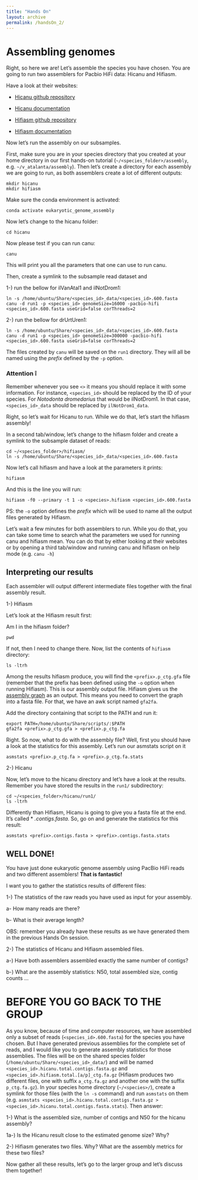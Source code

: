 ```yaml
---
title: "Hands On"
layout: archive
permalink: /handsOn_2/
---  
```


# Assembling genomes

Right, so here we are! Let’s assemble the species you have chosen. You are going to run two assemblers for Pacbio HiFi data: Hicanu and Hifiasm.

Have a look at their websites:

* [Hicanu github repository](https://github.com/marbl/canu)
* [Hicanu documentation](https://canu.readthedocs.io/en/latest/)

* [Hifiasm github repository](https://github.com/chhylp123/hifiasm)
* [Hifiasm documentation](https://hifiasm.readthedocs.io/en/latest/)

Now let’s run the assembly on our subsamples.


First, make sure you are in your species directory that you created at your home directory in our first hands-on tutorial (`~/<species_folder>/assembly`, e.g. `~/v_atalanta/assembly`). Then let’s create a directory for each assembly we are going to run, as both assemblers create a lot of different outputs:

```console  
mkdir hicanu
mkdir hifiasm
```  

Make sure the conda environment is activated:

```console
conda activate eukaryotic_genome_assembly
```

Now let’s change to the hicanu folder:

```console
cd hicanu
```
Now please test if you can run canu:

```console  
canu
```  

This will print you all the parameters that one can use to run canu. 

Then, create a symlink to the subsample read dataset and 

1-) run the bellow for ilVanAtal1 and ilNotDrom1:

```console  
ln -s /home/ubuntu/Share/<species_id>_data/<species_id>.600.fasta
canu -d run1 -p <species_id> genomeSize=16000 -pacbio-hifi <species_id>.600.fasta useGrid=false corThreads=2
```  

2-) run the bellow for drUrtUren1:

```console  
ln -s /home/ubuntu/Share/<species_id>_data/<species_id>.600.fasta
canu -d run1 -p <species_id> genomeSize=300000 -pacbio-hifi <species_id>.600.fasta useGrid=false corThreads=2
```  

The files created by `canu` will be saved on the `run1` directory. They will all be named using the *prefix* defined by the `-p` option. 
  
### Attention :grey_exclamation: 

Remember whenever you see `<>` it means you should replace it with some information. For instance, `<species_id>` should be replaced by the ID of your species. For *Notodonta dromedarius* that would be ilNotDrom1. In that case, `<species_id>_data` should be replaced by `ilNotDrom1_data`. 

Right, so let’s wait for Hicanu to run. While we do that, let’s start the hifiasm assembly!

In a second tab/window, let’s change to the hifiasm folder and create a symlink to the subsample dataset of reads:

```console  
cd ~/<species_folder>/hifiasm/
ln -s /home/ubuntu/Share/<species_id>_data/<species_id>.600.fasta
```

Now let’s call hifiasm and have a look at the parameters it prints:

```console  
hifiasm
```

And this is the line you will run:

```console  
hifiasm -f0 --primary -t 1 -o <species>.hifiasm <species_id>.600.fasta
```

PS: the `-o` option defines the *prefix* which will be used to name all the output files generated by Hifiasm.

Let’s wait a few minutes for both assemblers to run. While you do that, you can take some time to search what the parameters we used for running canu and hifiasm mean. You can do that by either looking at their websites or by opening a third tab/window and running canu and hifiasm on help mode (e.g. `canu -h`)

## Interpreting our results

Each assembler will output different intermediate files together with the final assembly result. 

1-) Hifiasm

Let’s look at the Hifiasm result first:

Am I in the hifiasm folder? 

```console
pwd  
```

If not, then I need to change there. Now, list the contents of `hifiasm` directory:

```console
ls -ltrh  
```

Among the results hifiasm produce, you will find the `<prefix>.p_ctg.gfa` file (remember that the prefix has been defined using the `-o` option when running Hifiasm). This is our assembly output file. Hifiasm gives us the [assembly graph](http://gfa-spec.github.io/GFA-spec/GFA1.html) as an output. This means you need to convert the graph into a fasta file. For that, we have an awk script named `gfa2fa`.

Add the directory containing that script to the PATH and run it:


```console 
export PATH=/home/ubuntu/Share/scripts/:$PATH
gfa2fa <prefix>.p_ctg.gfa > <prefix>.p_ctg.fa
```

Right. So now, what to do with the assembly file?
Well, first you should have a look at the statistics for this assembly. Let’s run our asmstats script on it

```console  
asmstats <prefix>.p_ctg.fa > <prefix>.p_ctg.fa.stats
```

2-) Hicanu

Now, let’s move to the hicanu directory and let’s have a look at the results. Remember you have stored the results in the `run1/` subdirectory:

```console  
cd ~/<species_folder>/hicanu/run1/
ls -ltrh
```

Differently than Hifiasm, Hicanu is going to give you a fasta file at the end. It’s called * *.contigs.fasta.* So, go on and generate the statistics for this result:

```console  
asmstats <prefix>.contigs.fasta > <prefix>.contigs.fasta.stats
```

## WELL DONE!
You have just done eukaryotic genome assembly using PacBio HiFi reads and two different assemblers! **That is fantastic!**

I want you to gather the statistics results of different files:

1-) The statistics of the raw reads you have used as input for your assembly.

a- How many reads are there?

b- What is their average length?

OBS: remember you already have these results as we have generated them in the previous Hands On session.

2-) The statistics of Hicanu and Hifiasm assembled files.

a-) Have both assemblers assembled exactly the same number of contigs?

b-) What are the assembly statistics: N50, total assembled size, contig counts ...


# BEFORE YOU GO BACK TO THE GROUP

As you know, because of time and computer resources, we have assembled only a subset of reads (`<species_id>.600.fasta`) for the species you have chosen. But I have generated previous assemblies for the complete set of reads, and I would like you to generate assembly statistics for those assemblies. The files will be on the shared species folder (`/home/ubuntu/Share/<species_id>_data/`) and will be named `<species_id>.hicanu.total.contigs.fasta.gz` and `<species_id>.hifiasm.total.[a/p]_ctg.fa.gz` (Hifiasm produces two different files, one with suffix `a_ctg.fa.gz` and another one with the suffix `p_ctg.fa.gz`). In your species home directory (`~/<species>/`), create a symlink for those files (with the `ln -s` command) and run `asmstats` on them (e.g. `asmstats <species_id>.hicanu.total.contigs.fasta.gz > <species_id>.hicanu.total.contigs.fasta.stats`). Then answer:
  
  1-) What is the assembled size, number of contigs and N50 for the hicanu assembly? 
  
  1a-) Is the Hicanu result close to the estimated genome size? Why?
  
  2-) Hifiasm generates two files. Why? What are the assembly metrics for these two files?
  
Now gather all these results, let’s go to the larger group and let’s discuss them together!
